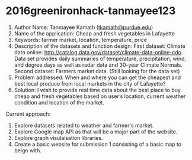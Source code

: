 # 2016greenironhack-tanmayee123
1.	Author Name: Tanmayee Kamath (tkamath@purdue.edu)
2.	Name of the application: Cheap and fresh vegetables in Lafayette
3.	Keywords: farmer market, location, temperature, price
4.	Description of the datasets and function design: 
First dataset:
Climate data online: 
http://catalog.data.gov/dataset/climate-data-online-cdo
Data set provides daily summaries of temperature, precipitation, wind, and degree days as well as radar data and 30-year Climate Normals.
Second dataset: Farmers market data. (Still looking for the data set)
5.	Problem addressed:  When and where you can get the cheapest and best local produce from local markets in the city of Lafayette?
6.	Solution: I wish to provide real time data about the best place to buy cheap and fresh vegetables based on user’s location, current weather condition and location of the market. 

Current approach:
1. Explore datasets related to weather and farmer's market.
2. Explore Google map API as that will be a major part of the website.
3. Explore graph visulaisation libraries. 
4. Create a basic website for submission 1 consisting of a basic map to beign with.



